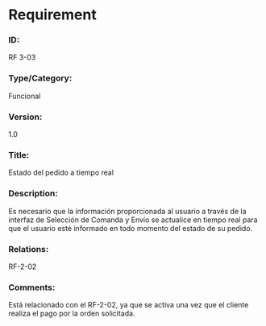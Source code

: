 # Requirement

### ID:

RF 3-03

### Type/Category:

Funcional

### Version:

1.0

### Title:

Estado del pedido a tiempo real

### Description:

Es necesario que la información proporcionada al usuario a través de la interfaz de Selección de Comanda y Envío se actualice en tiempo real para que el usuario esté informado en todo momento del estado de su pedido.

### Relations:

RF-2-02

### Comments:

Está relacionado con el RF-2-02, ya que se activa una vez que el cliente realiza el pago por la orden solicitada.
